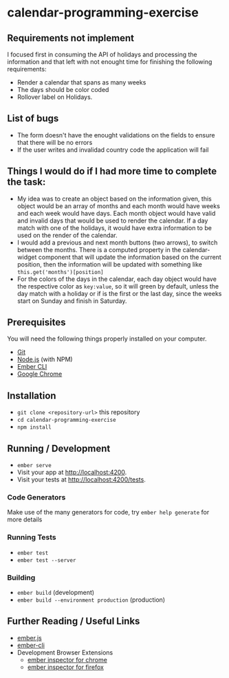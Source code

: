 # calendar-programming-exercise

## Requirements not implement
I focused first in consuming the API of holidays and processing the information and that left with not enought time for finishing the following requirements: 
* Render a calendar that spans as many weeks 
* The days should be color coded
* Rollover label on Holidays. 

## List of bugs
* The form doesn't have the enought validations on the fields to ensure that there will be no errors
* If the user writes and invalidad country code the application will fail

## Things I would do if I had more time to complete the task:
* My idea was to create an object based on the information given, this object would be an array of months and each month would have weeks and each week would have days. Each month object would have valid and invalid days that would be used to render the calendar. If a day match with one of the holidays, it would have extra information to be used on the render of the calendar.
* I would add a previous and next month buttons (two arrows), to switch between the months. There is a computed property in the calendar-widget component that will update the information based on the current position, then the information will be updated with something like `this.get('months')[position]`
* For the colors of the days in the calendar, each day object would have the respective color as `key:value`, so it will green by default, unless the day match with a holiday or if is the first or the last day, since the weeks start on Sunday and finish in Saturday.


## Prerequisites

You will need the following things properly installed on your computer.

* [Git](https://git-scm.com/)
* [Node.js](https://nodejs.org/) (with NPM)
* [Ember CLI](https://ember-cli.com/)
* [Google Chrome](https://google.com/chrome/)

## Installation

* `git clone <repository-url>` this repository
* `cd calendar-programming-exercise`
* `npm install`

## Running / Development

* `ember serve`
* Visit your app at [http://localhost:4200](http://localhost:4200).
* Visit your tests at [http://localhost:4200/tests](http://localhost:4200/tests).

### Code Generators

Make use of the many generators for code, try `ember help generate` for more details

### Running Tests

* `ember test`
* `ember test --server`

### Building

* `ember build` (development)
* `ember build --environment production` (production)


## Further Reading / Useful Links

* [ember.js](https://emberjs.com/)
* [ember-cli](https://ember-cli.com/)
* Development Browser Extensions
  * [ember inspector for chrome](https://chrome.google.com/webstore/detail/ember-inspector/bmdblncegkenkacieihfhpjfppoconhi)
  * [ember inspector for firefox](https://addons.mozilla.org/en-US/firefox/addon/ember-inspector/)
